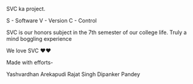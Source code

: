 SVC ka project.

S - Software
V - Version
C - Control

SVC is our honors subject in the 7th semester of our college life.
Truly a mind boggling experience

We love SVC ❤️❤️

Made with efforts-

Yashvardhan Arekapudi
Rajat Singh
Dipanker Pandey
